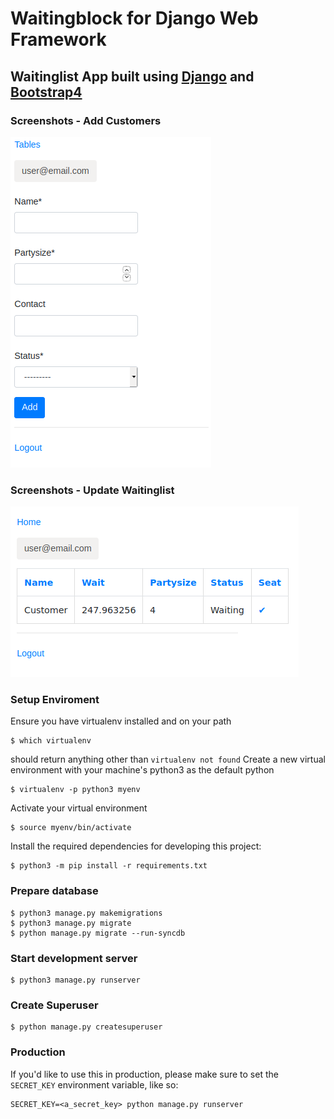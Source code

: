 # Waitingblock for Django Web Framework
## Waitinglist App built using [Django](https://github.com/django/django) and [Bootstrap4](https://getbootstrap.com/)

### Screenshots - Add Customers
![alt text](https://github.com/Waitingblock/Waitingblock/blob/master/screenshots/admin.PNG)
### Screenshots - Update Waitinglist
![alt text](https://github.com/Waitingblock/Waitingblock/blob/master/screenshots/list.PNG)

### Setup Enviroment

Ensure you have virtualenv installed and on your path
```
$ which virtualenv
```
should return anything other than `virtualenv not found`
Create a new virtual environment with your machine's python3 as the default python
```
$ virtualenv -p python3 myenv
```
Activate your virtual environment
```
$ source myenv/bin/activate
```
Install the required dependencies for developing this project:
```
$ python3 -m pip install -r requirements.txt
```
### Prepare database
```
$ python3 manage.py makemigrations
$ python3 manage.py migrate
$ python manage.py migrate --run-syncdb
```
### Start development server
```
$ python3 manage.py runserver
```
### Create Superuser
```
$ python manage.py createsuperuser
```
### Production
If you'd like to use this in production, please make sure to set the `SECRET_KEY` environment variable, like so:
```
SECRET_KEY=<a_secret_key> python manage.py runserver
```
